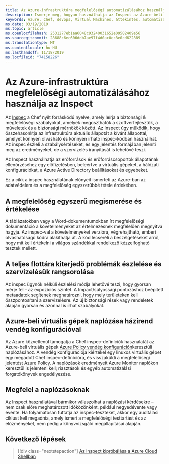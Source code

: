 ```yaml
---
title: Az Azure-infrastruktúra megfelelőségi automatizálásához használja az Inspect
description: Ismerje meg, hogyan használhatja az Inspect az Azure-beli üzemelő példányokkal kapcsolatos problémák észleléséhez
keywords: Azure, Chef, devops, Virtual Machines, áttekintés, automatizálás, Inspect
ms.date: 03/19/2019
ms.topic: article
ms.openlocfilehash: 2531277eb1aa6048c93240031652e09582409e56
ms.sourcegitcommit: 28688c6ec606ddb7ae97f4d0ac0ec8e0cd622889
ms.translationtype: MT
ms.contentlocale: hu-HU
ms.lasthandoff: 11/18/2019
ms.locfileid: "74158226"
---
```

# <a name="use-inspec-for-compliance-automation-of-your-azure-infrastructure"></a>Az Azure-infrastruktúra megfelelőségi automatizálásához használja az Inspect

Az [Inspec](https://www.chef.io/inspec/) a Chef nyílt forráskódú nyelve, amely leírja a biztonsági & megfelelőségi szabályokat, amelyek megoszthatók a szoftverfejlesztők, a műveletek és a biztonsági mérnökök között. Az Inspect úgy működik, hogy összehasonlítja az infrastruktúra aktuális állapotát a kívánt állapottal, amelyet könnyen olvasható és könnyen írható inspec-kódban használhat. Az inspec észleli a szabálysértéseket, és egy jelentés formájában jeleníti meg az eredményeket, de a szervizelés irányítását is lehetővé teszi.

Az Inspect használhatja az erőforrások és erőforráscsoportok állapotának ellenőrzéséhez egy előfizetésben, beleértve a virtuális gépeket, a hálózati konfigurációkat, a Azure Active Directory beállításokat és egyebeket.

Ez a cikk a inspec használatának előnyeit ismerteti az Azure-ban az adatvédelem és a megfelelőség egyszerűbbé tétele érdekében.

## <a name="make-compliance-easy-to-understand-and-assess"></a>A megfelelőség egyszerű megismerése és értékelése

A táblázatokban vagy a Word-dokumentumokban írt megfelelőségi dokumentáció a követelményeket az értelmezésnek megfelelően megnyitva hagyja. Az inspec-val a követelményeket verzióra, végrehajtható, emberi olvashatóságú kódra alakíthatja át. A kód lecseréli a beszélgetéseket arról, hogy mit kell értékelni a világos szándékkal rendelkező kézzelfogható tesztek mellett.

## <a name="detect-fleet-wide-issues-and-prioritize-their-remediation"></a>A teljes flottára kiterjedő problémák észlelése és szervizelésük rangsorolása

Az inspec ügynök nélküli észlelési módja lehetővé teszi, hogy gyorsan mérje fel – az expozíciós szintet. A Impact/súlyossági pontozáshoz beépített metaadatok segítenek meghatározni, hogy mely területeken kell összpontosítani a szervizelésre. Az új biztonsági rések vagy rendeletek alapján gyorsan és azonnal is írhat szabályokat.

## <a name="audit-azure-virtual-machines-with-policy-guest-configuration"></a>Azure-beli virtuális gépek naplózása házirend vendég konfigurációval

Az Azure közvetlenül támogatja a Chef inspec-definíciók használatát az Azure-beli virtuális gépek [Azure Policy vendég konfiguráción](/azure/governance/policy/concepts/guest-configuration)keresztüli naplózásához. A vendég konfigurációja kiértékel egy linuxos virtuális gépet egy megadott Chef inspec-definícióra, és visszaküldi a megfelelőségi jelentést Azure Policy. A naplózások eredményeit Azure Monitor naplókon keresztül is jelenteni kell; riasztások és egyéb automatizálási forgatókönyvek engedélyezése.

## <a name="satisfy-audits"></a>Megfelel a naplózásoknak

Az Inspect használatával bármikor válaszolhat a naplózási kérdésekre – nem csak előre meghatározott időközönként, például negyedévente vagy évente. Ha folyamatosan futtatja az inspec-teszteket, akkor egy auditálási ciklust kell megadnia, amely ismeri a megfelelőségi testtartást és az előzményeket, nem pedig a könyvvizsgáló megállapításai alapján.

## <a name="next-steps"></a>Következő lépések

> [!div class="nextstepaction"] 
> [Az Inspect kipróbálása a Azure Cloud Shellban](https://shell.azure.com)